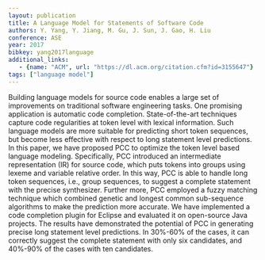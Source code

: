 ```yaml
---
layout: publication
title: A Language Model for Statements of Software Code
authors: Y. Yang, Y. Jiang, M. Gu, J. Sun, J. Gao, H. Liu
conference: ASE
year: 2017
bibkey: yang2017language
additional_links:
   - {name: "ACM", url: "https://dl.acm.org/citation.cfm?id=3155647"}
tags: ["language model"]
---
```

Building language models for source code enables a large set of improvements on traditional software engineering tasks. One promising application is automatic code completion. State-of-the-art techniques capture code regularities at token level with lexical information. Such language models are more suitable for predicting short token sequences, but become less effective with respect to long statement level predictions. In this paper, we have proposed PCC to optimize the token level based language modeling. Specifically, PCC introduced an intermediate representation (IR) for source code, which puts tokens into groups using lexeme and variable relative order. In this way, PCC is able to handle long token sequences, i.e., group sequences, to suggest a complete statement with the precise synthesizer. Further more, PCC employed a fuzzy matching technique which combined genetic and longest common sub-sequence algorithms to make the prediction more accurate. We have implemented a code completion plugin for Eclipse and evaluated it on open-source Java projects. The results have demonstrated the potential of PCC in generating precise long statement level predictions. In 30%-60% of the cases, it can correctly suggest the complete statement with only six candidates, and 40%-90% of the cases with ten candidates. 
